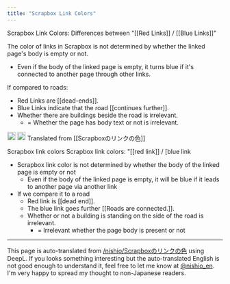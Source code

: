 ```yaml
---
title: "Scrapbox Link Colors"
---
```


Scrapbox Link Colors: Differences between "[[Red Links]] / [[Blue Links]]"

The color of links in Scrapbox is not determined by whether the linked page's body is empty or not.
- Even if the body of the linked page is empty, it turns blue if it's connected to another page through other links.

If compared to roads:
- Red Links are [[dead-ends]].
- Blue Links indicate that the road [[continues further]].
- Whether there are buildings beside the road is irrelevant.
    - = Whether the page has body text or not is irrelevant.

<img src='https://scrapbox.io/api/pages/nishio-en/en/icon' alt='en.icon' height="19.5"/>
<img src='https://scrapbox.io/api/pages/nishio-en/Bashi/icon' alt='Bashi.icon' height="19.5"/> Translated from [[Scrapboxのリンクの色]]

Scrapbox link colors
Scrapbox link colors: "[[red link]] / [blue link
- Scrapbox link color is not determined by whether the body of the linked page is empty or not
    - Even if the body of the linked page is empty, it will be blue if it leads to another page via another link
- If we compare it to a road
    - Red link is [[dead end]].
    - The blue link goes further [[Roads are connected.]].
    - Whether or not a building is standing on the side of the road is irrelevant.
        - = Irrelevant whether the page body is present or not

---
This page is auto-translated from [/nishio/Scrapboxのリンクの色](https://scrapbox.io/nishio/Scrapboxのリンクの色) using DeepL. If you looks something interesting but the auto-translated English is not good enough to understand it, feel free to let me know at [@nishio_en](https://twitter.com/nishio_en). I'm very happy to spread my thought to non-Japanese readers.